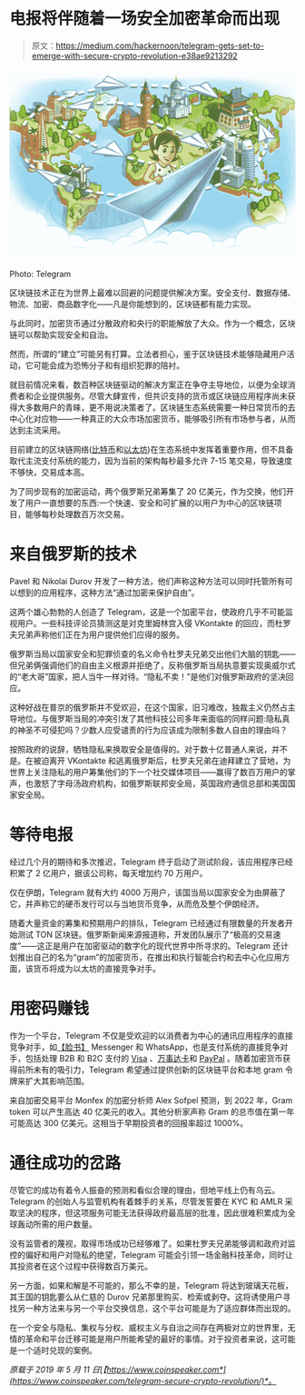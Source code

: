# 电报将伴随着一场安全加密革命而出现

> 原文：<https://medium.com/hackernoon/telegram-gets-set-to-emerge-with-secure-crypto-revolution-e38ae9213292>

![](img/e27409fd1f7f898eb3a1efdf1f136506.png)

Photo: Telegram

区块链技术正在为世界上最难以回避的问题提供解决方案。安全支付、数据存储、物流、加密、商品数字化——凡是你能想到的，区块链都有能力实现。

与此同时，加密货币通过分散政府和央行的职能解放了大众。作为一个概念，区块链可以帮助实现安全和自治。

然而，所谓的“建立”可能另有打算。立法者担心，鉴于区块链技术能够隐藏用户活动，它可能会成为恐怖分子和有组织犯罪的陪衬。

就目前情况来看，数百种区块链驱动的解决方案正在争夺主导地位，以便为全球消费者和企业提供服务。尽管大肆宣传，但共识支持的货币或区块链应用程序尚未获得大多数用户的青睐，更不用说决策者了。区块链生态系统需要一种日常货币的去中心化对应物——一种真正的大众市场加密货币，能够吸引所有市场参与者，从而达到主流采用。

目前建立的区块链网络([比特币](https://www.coinspeaker.com/coins/bitcoin/)和[以太坊](https://www.coinspeaker.com/coins/ethereum/))在生态系统中发挥着重要作用，但不具备取代主流支付系统的能力，因为当前的架构每秒最多允许 7-15 笔交易，导致速度不够快，交易成本高。

为了同步现有的加密运动，两个俄罗斯兄弟筹集了 20 亿美元，作为交换，他们开发了用户一直想要的东西:一个快速、安全和可扩展的以用户为中心的区块链项目，能够每秒处理数百万次交易。

# 来自俄罗斯的技术

Pavel 和 Nikolai Durov 开发了一种方法，他们声称这种方法可以同时托管所有可以想到的应用程序，这种方法“通过加密来保护自由”。

这两个雄心勃勃的人创造了 Telegram，这是一个加密平台，使政府几乎不可能监视用户。一些科技评论员猜测这是对克里姆林宫入侵 VKontakte 的回应，而杜罗夫兄弟声称他们正在为用户提供他们应得的服务。

俄罗斯当局以国家安全和犯罪侦查的名义命令杜罗夫兄弟交出他们大脑的钥匙——但兄弟俩强调他们的自由主义根源并拒绝了，反称俄罗斯当局执意要实现奥威尔式的“老大哥”国家，把人当牛一样对待。“隐私不卖！”是他们对俄罗斯政府的坚决回应。

这种好战在普京的俄罗斯并不受欢迎，在这个国家，旧习难改，独裁主义仍然占主导地位。与俄罗斯当局的冲突引发了其他科技公司多年来面临的同样问题:隐私真的神圣不可侵犯吗？少数人应受谴责的行为应该成为限制多数人自由的理由吗？

按照政府的说辞，牺牲隐私来换取安全是值得的。对于数十亿普通人来说，并不是。在被迫离开 VKontakte 和逃离俄罗斯后，杜罗夫兄弟在迪拜建立了营地，为世界上关注隐私的用户筹集他们的下一个社交媒体项目——赢得了数百万用户的掌声，也激怒了字母汤政府机构，如俄罗斯联邦安全局，英国政府通信总部和美国国家安全局。

# 等待电报

经过几个月的期待和多次推迟，Telegram 终于启动了测试阶段，该应用程序已经积累了 2 亿用户，据该公司称，每天增加约 70 万用户。

仅在伊朗，Telegram 就有大约 4000 万用户，该国当局以国家安全为由屏蔽了它，并声称它的硬币发行可以与当地货币竞争，从而危及整个伊朗经济。

随着大量资金的筹集和预期用户的排队，Telegram 已经通过有限数量的开发者开始测试 TON 区块链。俄罗斯新闻来源报道称，开发团队展示了“极高的交易速度”——这正是用户在加密驱动的数字化的现代世界中所寻求的。Telegram 还计划推出自己的名为“gram”的加密货币，在推出和执行智能合约和去中心化应用方面，该货币将成为以太坊的直接竞争对手。

# 用密码赚钱

作为一个平台，Telegram 不仅是受欢迎的以消费者为中心的通讯应用程序的直接竞争对手，如[【脸书】](https://www.coinspeaker.com/organizations/facebook/) Messenger 和 WhatsApp，也是支付系统的直接竞争对手，包括处理 B2B 和 B2C 支付的 [Visa](https://www.coinspeaker.com/organizations/visa/) 、[万事达卡](https://www.coinspeaker.com/organizations/mastercard/)和 [PayPal](https://www.coinspeaker.com/organizations/paypal/) 。随着加密货币获得前所未有的吸引力，Telegram 希望通过提供创新的区块链平台和本地 gram 令牌来扩大其影响范围。

来自加密交易平台 Monfex 的加密分析师 Alex Sofpel 预测，到 2022 年，Gram token 可以产生高达 40 亿美元的收入。其他分析家声称 Gram 的总市值在第一年可能高达 300 亿美元。这相当于早期投资者的回报率超过 1000%。

# 通往成功的岔路

尽管它的成功有着令人振奋的预测和看似合理的理由，但地平线上仍有乌云。Telegram 的创始人与监管机构有着棘手的关系，尽管发誓要在 KYC 和 AMLR 采取坚决的程序，但这项服务可能无法获得政府最高层的批准，因此很难积累成为全球轰动所需的用户数量。

没有监管者的蔑视，取得市场成功已经够难了。如果杜罗夫兄弟能够调和政府对监控的偏好和用户对隐私的绝望，Telegram 可能会引领一场金融科技革命，同时让其投资者在这个过程中获得数百万美元。

另一方面，如果和解是不可能的，那么不幸的是，Telegram 将达到玻璃天花板，其王国的钥匙要么从仁慈的 Durov 兄弟那里购买、检索或剥夺。这将诱使用户寻找另一种方法来与另一个平台交换信息，这个平台可能是为了适应群体而出现的。

在一个安全与隐私、集权与分权、威权主义与自治之间存在两极对立的世界里，无情的革命和平台迁移可能是用户所能希望的最好的事情。对于投资者来说，这可能是一个适时兑现的案例。

*原载于 2019 年 5 月 11 日*[*【https://www.coinspeaker.com*](https://www.coinspeaker.com/telegram-secure-crypto-revolution/)*。*
